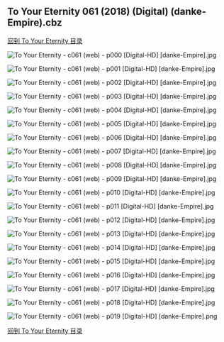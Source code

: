 ## To Your Eternity 061 (2018) (Digital) (danke-Empire).cbz


[回到 To Your Eternity 目录](https://github.com/alicewish/markdown/blob/master/series/To-Your-Eternity.md)


![To Your Eternity - c061 (web) - p000 [Digital-HD] [danke-Empire].jpg](https://wx1.sinaimg.cn/large/6a9fdecagy1fpu6t67ap9j21kw290qv6.jpg)

![To Your Eternity - c061 (web) - p001 [Digital-HD] [danke-Empire].jpg](https://wx1.sinaimg.cn/large/6a9fdecagy1fpu6tjasxzj21kw290b29.jpg)

![To Your Eternity - c061 (web) - p002 [Digital-HD] [danke-Empire].jpg](https://wx1.sinaimg.cn/large/6a9fdecagy1fpu6u8kvwzj21kw290kjm.jpg)

![To Your Eternity - c061 (web) - p003 [Digital-HD] [danke-Empire].jpg](https://wx1.sinaimg.cn/large/6a9fdecagy1fpu6uqgckyj21kw290qv5.jpg)

![To Your Eternity - c061 (web) - p004 [Digital-HD] [danke-Empire].jpg](https://wx1.sinaimg.cn/large/6a9fdecagy1fpu6v9ejkqj21kw290npd.jpg)

![To Your Eternity - c061 (web) - p005 [Digital-HD] [danke-Empire].jpg](https://wx1.sinaimg.cn/large/6a9fdecagy1fpu6vjupqhj21kw290e81.jpg)

![To Your Eternity - c061 (web) - p006 [Digital-HD] [danke-Empire].jpg](https://wx1.sinaimg.cn/large/6a9fdecagy1fpu6vvtzdfj21kw290b29.jpg)

![To Your Eternity - c061 (web) - p007 [Digital-HD] [danke-Empire].jpg](https://wx1.sinaimg.cn/large/6a9fdecagy1fpu6wf977yj21kw290qv5.jpg)

![To Your Eternity - c061 (web) - p008 [Digital-HD] [danke-Empire].jpg](https://wx1.sinaimg.cn/large/6a9fdecagy1fpu6wztpr9j21kw290e81.jpg)

![To Your Eternity - c061 (web) - p009 [Digital-HD] [danke-Empire].jpg](https://wx1.sinaimg.cn/large/6a9fdecagy1fpu6xbvwj9j21kw2901in.jpg)

![To Your Eternity - c061 (web) - p010 [Digital-HD] [danke-Empire].jpg](https://wx1.sinaimg.cn/large/6a9fdecagy1fpu6xoalk2j21kw2904qp.jpg)

![To Your Eternity - c061 (web) - p011 [Digital-HD] [danke-Empire].jpg](https://wx1.sinaimg.cn/large/6a9fdecagy1fpu6y0tftwj21kw290b29.jpg)

![To Your Eternity - c061 (web) - p012 [Digital-HD] [danke-Empire].jpg](https://wx1.sinaimg.cn/large/6a9fdecagy1fpu6yi5qr7j21kw290qv5.jpg)

![To Your Eternity - c061 (web) - p013 [Digital-HD] [danke-Empire].jpg](https://wx1.sinaimg.cn/large/6a9fdecagy1fpu6yvh119j21kw290hdt.jpg)

![To Your Eternity - c061 (web) - p014 [Digital-HD] [danke-Empire].jpg](https://wx1.sinaimg.cn/large/6a9fdecagy1fpu6z50vgpj21kw2901kx.jpg)

![To Your Eternity - c061 (web) - p015 [Digital-HD] [danke-Empire].jpg](https://wx1.sinaimg.cn/large/6a9fdecagy1fpu6zffybgj21kw290e81.jpg)

![To Your Eternity - c061 (web) - p016 [Digital-HD] [danke-Empire].jpg](https://wx1.sinaimg.cn/large/6a9fdecagy1fpu6zrbnl1j21kw290hdt.jpg)

![To Your Eternity - c061 (web) - p017 [Digital-HD] [danke-Empire].jpg](https://wx1.sinaimg.cn/large/6a9fdecagy1fpu701qr3lj21kw290kjl.jpg)

![To Your Eternity - c061 (web) - p018 [Digital-HD] [danke-Empire].jpg](https://wx1.sinaimg.cn/large/6a9fdecagy1fpu70d6b5oj21kw290u0x.jpg)

![To Your Eternity - c061 (web) - p019 [Digital-HD] [danke-Empire].png](https://wx1.sinaimg.cn/large/6a9fdecagy1fpu70ew1vyj21kw2900qs.jpg)

[回到 To Your Eternity 目录](https://github.com/alicewish/markdown/blob/master/series/To-Your-Eternity.md)

